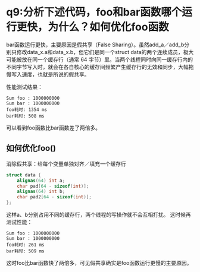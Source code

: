 # q9:分析下述代码，foo和bar函数哪个运行更快，为什么？如何优化foo函数

bar函数运行更快，主要原因是假共享（False Sharing）。虽然add_a／add_b分别只修改data_x.a和data_x.b，但它们是同一个struct data的两个连续成员，极大可能被放在同一个缓存行（通常 64 字节）里。当两个线程同时向同一缓存行内的不同字节写入时，就会在各自核心的缓存间频繁产生缓存行的无效和同步，大幅拖慢写入速度，也就是所说的假共享。

性能测试结果：
```
Sum foo : 1000000000
Sum bar : 1000000000
foo耗时: 1354 ms
bar耗时: 508 ms
```
可以看到foo函数比bar函数差了两倍多。

## 如何优化foo()
消除假共享：给每个变量单独对齐／填充一个缓存行
```c++
struct data {
    alignas(64) int a;
    char pad[64 - sizeof(int)];
    alignas(64) int b;
    char pad2[64 - sizeof(int)];
};
```
这样a、b分别占用不同的缓存行，两个线程的写操作就不会互相打扰。
这时候再测试性能：

```
Sum foo : 1000000000
Sum bar : 1000000000
foo耗时: 261 ms
bar耗时: 509 ms
```
这时foo比bar函数快了两倍多，可见假共享确实是foo函数运行更慢的主要原因。